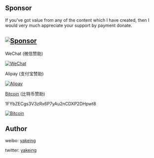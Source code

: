 Sponsor
---
If you've got value from any of the content which I have created, then I would very much appreciate your support by payment donate.

[![Sponsor](https://img.shields.io/badge/-Sponsor-EA4AAA?logo=google%20fit&logoColor=FFFFFF)](https://github.com/yakeing/Documentation/edit/master/Sponsor/README.md)
---

 WeChat (微信赞助)

 [![WeChat](https://cdn.jsdelivr.net/gh/yakeing/Documentation@main/Sponsor/WeChat.png)](#Sponsor)

 Alipay (支付宝赞助)

 [![Alipay](https://cdn.jsdelivr.net/gh/yakeing/Documentation@main/Sponsor/Alipay.png)](#Sponsor)

 [Bitcoin](https://btc.com/1FYbZECgs3V3zRx6P7yAu2nCDXP2DHpwt8) (比特币赞助)

 1FYbZECgs3V3zRx6P7yAu2nCDXP2DHpwt8

 [![Bitcoin](https://cdn.jsdelivr.net/gh/yakeing/Documentation@main/Sponsor/Bitcoin.png)](#Sponsor)

Author
---

weibo: [yakeing](https://weibo.com/yakeing)

twitter: [yakeing](https://twitter.com/yakeing)
